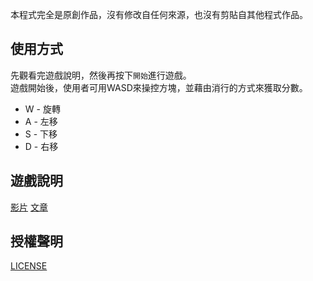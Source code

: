 本程式完全是原創作品，沒有修改自任何來源，也沒有剪貼自其他程式作品。

## 使用方式
先觀看完遊戲說明，然後再按下`開始`進行遊戲。  
遊戲開始後，使用者可用WASD來操控方塊，並藉由消行的方式來獲取分數。  
* W - 旋轉
* A - 左移
* S - 下移
* D - 右移

## 遊戲說明
[影片](https://youtu.be/aLtghx8hXWk)
[文章](https://zh.wikipedia.org/wiki/俄羅斯方塊)

## 授權聲明
[LICENSE](LICENSE)
